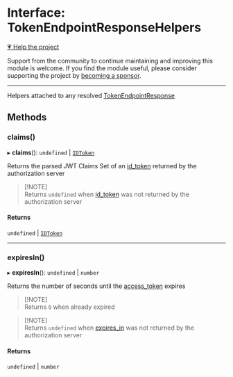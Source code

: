 # Interface: TokenEndpointResponseHelpers

[💗 Help the project](https://github.com/sponsors/panva)

Support from the community to continue maintaining and improving this module is welcome. If you find the module useful, please consider supporting the project by [becoming a sponsor](https://github.com/sponsors/panva).

***

Helpers attached to any resolved [TokenEndpointResponse](TokenEndpointResponse.md)

## Methods

### claims()

▸ **claims**(): `undefined` \| [`IDToken`](IDToken.md)

Returns the parsed JWT Claims Set of an
[id\_token](TokenEndpointResponse.md#id_token) returned by the
authorization server

> [!NOTE]\
> Returns `undefined` when [id\_token](TokenEndpointResponse.md#id_token) was
> not returned by the authorization server

#### Returns

`undefined` \| [`IDToken`](IDToken.md)

***

### expiresIn()

▸ **expiresIn**(): `undefined` \| `number`

Returns the number of seconds until the
[access\_token](TokenEndpointResponse.md#access_token) expires

> [!NOTE]\
> Returns `0` when already expired

> [!NOTE]\
> Returns `undefined` when [expires\_in](TokenEndpointResponse.md#expires_in)
> was not returned by the authorization server

#### Returns

`undefined` \| `number`
